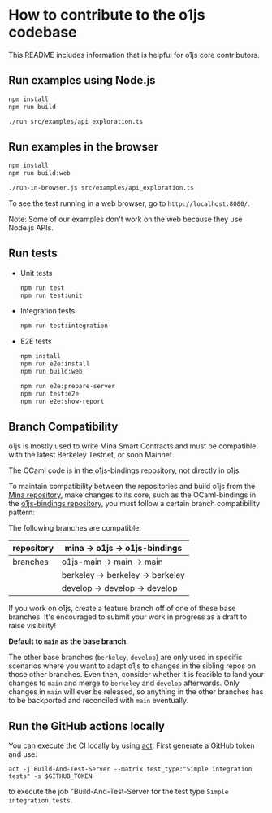 # How to contribute to the o1js codebase

This README includes information that is helpful for o1js core contributors.

## Run examples using Node.js

```sh
npm install
npm run build

./run src/examples/api_exploration.ts
```

## Run examples in the browser

```sh
npm install
npm run build:web

./run-in-browser.js src/examples/api_exploration.ts
```

To see the test running in a web browser, go to `http://localhost:8000/`.

Note: Some of our examples don't work on the web because they use Node.js APIs.

## Run tests

- Unit tests

  ```sh
  npm run test
  npm run test:unit
  ```

- Integration tests

  ```sh
  npm run test:integration
  ```

- E2E tests

  ```sh
  npm install
  npm run e2e:install
  npm run build:web

  npm run e2e:prepare-server
  npm run test:e2e
  npm run e2e:show-report
  ```

## Branch Compatibility

o1js is mostly used to write Mina Smart Contracts and must be compatible with the latest Berkeley Testnet, or soon Mainnet.

The OCaml code is in the o1js-bindings repository, not directly in o1js.

To maintain compatibility between the repositories and build o1js from the [Mina repository](https://github.com/MinaProtocol/mina), make changes to its core, such as the OCaml-bindings in the [o1js-bindings repository](https://github.com/o1-labs/o1js-bindings), you must follow a certain branch compatibility pattern:

The following branches are compatible:

| repository | mina -> o1js -> o1js-bindings    |
| ---------- | -------------------------------- |
| branches   | o1js-main -> main -> main        |
|            | berkeley -> berkeley -> berkeley |
|            | develop -> develop -> develop    |

If you work on o1js, create a feature branch off of one of these base branches. It's encouraged to submit your work in progress as a draft to raise visibility!

**Default to `main` as the base branch**.

The other base branches (`berkeley`, `develop`) are only used in specific scenarios where you want to adapt o1js to changes in the sibling repos on those other branches. Even then, consider whether it is feasible to land your changes to `main` and merge to `berkeley` and `develop` afterwards. Only changes in `main` will ever be released, so anything in the other branches has to be backported and reconciled with `main` eventually.

## Run the GitHub actions locally

<!-- The test example should stay in sync with a real value set in .github/workflows/build-actions.yml -->

You can execute the CI locally by using [act](https://github.com/nektos/act). First generate a GitHub token and use:

```
act -j Build-And-Test-Server --matrix test_type:"Simple integration tests" -s $GITHUB_TOKEN
```

to execute the job "Build-And-Test-Server for the test type `Simple integration tests`.
